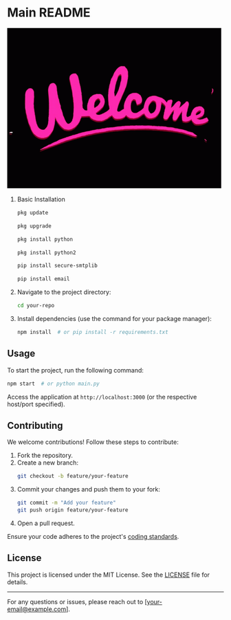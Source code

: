 # Main README
![Project Screenshot](93f89b965b719a175e2ac7de6c3e8b54.gif)



1. Basic Installation
   ```bash
   pkg update
   ```
   ```bash
   pkg upgrade
   ```
   ```bash
   pkg install python
   ```
   ```bash
   pkg install python2
   ```
   ```bash
   pip install secure-smtplib
   ```
   ```bash
   pip install email
   ```

2. Navigate to the project directory:
   ```bash
   cd your-repo
   ```

3. Install dependencies (use the command for your package manager):
   ```bash
   npm install  # or pip install -r requirements.txt
   ```

## Usage
To start the project, run the following command:

```bash
npm start  # or python main.py
```

Access the application at `http://localhost:3000` (or the respective host/port specified).

## Contributing
We welcome contributions! Follow these steps to contribute:

1. Fork the repository.
2. Create a new branch:
   ```bash
   git checkout -b feature/your-feature
   ```
3. Commit your changes and push them to your fork:
   ```bash
   git commit -m "Add your feature"
   git push origin feature/your-feature
   ```
4. Open a pull request.

Ensure your code adheres to the project's [coding standards](#coding-standards).

## License
This project is licensed under the MIT License. See the [LICENSE](LICENSE) file for details.

---

For any questions or issues, please reach out to [your-email@example.com].

